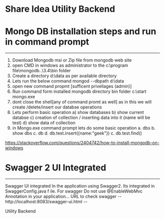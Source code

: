 # Share Idea Utility Backend

# Mongo DB installation steps and run in command prompt
---------------------------------------------------------------------

1. Download Mongodb msi or Zip file from mongodb web site
2. open CMD in windows as administrator to the c:\program file\mongodb..\3.4\bin folder
3. Create a directory d:\data as per available directory
4. Lets run the below command  mongod --dbpath d:\data
5. open new command propmt [sufficent privellages (admin)]
6. Run command form installed mongodb directory bin folder c:\start mongo.exe 
7. dont close the shell[any of command promt as well] as in this we will create /delete/insert our databse operations
8. Lets perform basic operation
	a) show databases b) show current databse c) creation of collection / inserting data into it (name will be test) d) show data of collection
 9. in Mongo.exe command prompt lets do some basic operation
	a. dbs
	b. show dbs
	c. db
	d. db.test.insert({name:"geek"})
	c. db.test.find()  

https://stackoverflow.com/questions/2404742/how-to-install-mongodb-on-windows


# Swagger 2 UI Integrated 
_____________________________

Swagger UI integrated In the application using Swagger2. Its integrated in SwaggerConfig.java f ile. For swagger Do not use @EnableWebMvc  Annotation in your application... URL to check swagger -- http://localhost:8083/swagger-ui.html --

Utility Backend  



